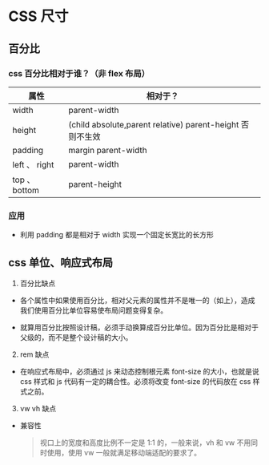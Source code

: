 <!--
 * @Author: 鱼小柔
 * @Date: 2021-04-14 20:51:27
 * @LastEditors: your name
 * @LastEditTime: 2021-04-20 17:53:54
 * @Description: css 尺寸
-->

# CSS 尺寸

## 百分比

### css 百分比相对于谁？（非 flex 布局）

| 属性  | 相对于？     |
| ----- | ------------ |
| width | parent-width |
|height| (child absolute,parent relative) parent-height 否则不生效|
|padding| margin parent-width|
| left 、 right |parent-width|
|top 、 bottom| parent-height|

### 应用

- 利用 padding 都是相对于 width 实现一个固定长宽比的长方形

## css 单位、响应式布局

1. 百分比缺点

- 各个属性中如果使用百分比，相对父元素的属性并不是唯一的（如上），造成我们使用百分比单位容易使布局问题变得复杂。

- 就算用百分比按照设计稿，必须手动换算成百分比单位。因为百分比是相对于父级的，而不是整个设计稿的大小。

2. rem 缺点

- 在响应式布局中，必须通过 js 来动态控制根元素 font-size 的大小，也就是说 css 样式和 js 代码有一定的耦合性。必须将改变 font-size 的代码放在 css 样式之前。

3. vw vh 缺点

- 兼容性

  > 视口上的宽度和高度比例不一定是 1:1 的，一般来说，vh 和 vw 不用同时使用，使用 vw 一般就满足移动端适配的要求了。

